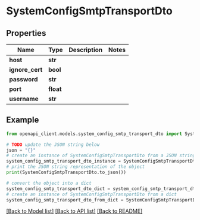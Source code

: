 # SystemConfigSmtpTransportDto


## Properties

Name | Type | Description | Notes
------------ | ------------- | ------------- | -------------
**host** | **str** |  | 
**ignore_cert** | **bool** |  | 
**password** | **str** |  | 
**port** | **float** |  | 
**username** | **str** |  | 

## Example

```python
from openapi_client.models.system_config_smtp_transport_dto import SystemConfigSmtpTransportDto

# TODO update the JSON string below
json = "{}"
# create an instance of SystemConfigSmtpTransportDto from a JSON string
system_config_smtp_transport_dto_instance = SystemConfigSmtpTransportDto.from_json(json)
# print the JSON string representation of the object
print(SystemConfigSmtpTransportDto.to_json())

# convert the object into a dict
system_config_smtp_transport_dto_dict = system_config_smtp_transport_dto_instance.to_dict()
# create an instance of SystemConfigSmtpTransportDto from a dict
system_config_smtp_transport_dto_from_dict = SystemConfigSmtpTransportDto.from_dict(system_config_smtp_transport_dto_dict)
```
[[Back to Model list]](../README.md#documentation-for-models) [[Back to API list]](../README.md#documentation-for-api-endpoints) [[Back to README]](../README.md)


